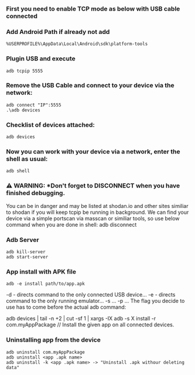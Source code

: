 ### First you need to enable TCP mode as below with USB cable connected
### Add Android Path if already not add
    %USERPROFILE%\AppData\Local\Android\sdk\platform-tools
### Plugin USB and execute
    adb tcpip 5555
### Remove the USB Cable and connect to your device via the network:
    adb connect "IP":5555
    .\adb devices
### Checklist of devices attached:
    adb devices
### Now you can work with your device via a network, enter the shell as usual:
    adb shell
### ⚠ WARNING: *Don't forget to DISCONNECT when you have finished debugging.
You can be in danger and may be listed at shodan.io and other sites similiar to shodan if you will keep tcpip be running in background. We can find your device via a simple portscan via masscan or similiar tools, so use below command when you are done in shell:
    adb disconnect 

### Adb Server
    adb kill-server
    adb start-server 

### App install with APK file
    adb -e install path/to/app.apk

-d                        - directs command to the only connected USB device...
-e                        - directs command to the only running emulator...
-s <serial number>        ...
-p <product name or path> ...
The flag you decide to use has to come before the actual adb command:

adb devices | tail -n +2 | cut -sf 1 | xargs -IX adb -s X install -r com.myAppPackage // Install the given app on all connected devices.

### Uninstalling app from the device
    adb uninstall com.myAppPackage
    adb uninstall <app .apk name>
    adb uninstall -k <app .apk name> -> "Uninstall .apk withour deleting data"
